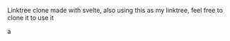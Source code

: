 Linktree clone made with svelte, also using this as my linktree, feel free to clone it to use it
  
a